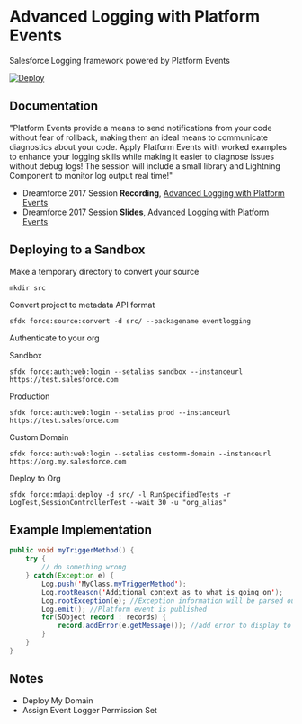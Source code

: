 # Advanced Logging with Platform Events
Salesforce Logging framework powered by Platform Events

[![Deploy](https://deploy-to-sfdx.com/dist/assets/images/DeployToSFDX.svg)](https://deploy-to-sfdx.com/)

Documentation
-------------

"Platform Events provide a means to send notifications from your code without fear of rollback, making them an ideal means to communicate diagnostics about your code. Apply Platform Events with worked examples to enhance your logging skills while making it easier to diagnose issues without debug logs! The session will include a small library and Lightning Component to monitor log output real time!"

- Dreamforce 2017 Session **Recording**, [Advanced Logging with Platform Events](https://www.youtube.com/watch?v=yYeurYnasVc)
- Dreamforce 2017 Session **Slides**, [Advanced Logging with Platform Events](https://www.slideshare.net/secret/IZg60GFyxpnfXA)

Deploying to a Sandbox
-----
Make a temporary directory to convert your source
```
mkdir src
```
Convert project to metadata API format
```
sfdx force:source:convert -d src/ --packagename eventlogging
```

Authenticate to your org

Sandbox
```
sfdx force:auth:web:login --setalias sandbox --instanceurl https://test.salesforce.com
```
Production
```
sfdx force:auth:web:login --setalias prod --instanceurl https://test.salesforce.com
```
Custom Domain
```
sfdx force:auth:web:login --setalias customm-domain --instanceurl https://org.my.salesforce.com
```

Deploy to Org
```
sfdx force:mdapi:deploy -d src/ -l RunSpecifiedTests -r LogTest,SessionControllerTest --wait 30 -u "org_alias"
```

Example Implementation
-----
```java
public void myTriggerMethod() {
    try {
        // do something wrong
    } catch(Exception e) {
        Log.push('MyClass.myTriggerMethod');
        Log.rootReason('Additional context as to what is going on');
        Log.rootException(e); //Exception information will be parsed out.
        Log.emit(); //Platform event is published
        for(SObject record : records) {
            record.addError(e.getMessage()); //add error to display to users.
        }
    }
}
```

Notes
-----

- Deploy My Domain
- Assign Event Logger Permission Set
